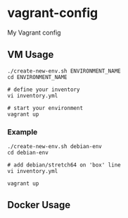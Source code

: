 # vagrant-config
My Vagrant config

## VM Usage

``` shell
./create-new-env.sh ENVIRONMENT_NAME
cd ENVIRONMENT_NAME

# define your inventory
vi inventory.yml

# start your environment
vagrant up
```

### Example

``` shell
./create-new-env.sh debian-env
cd debian-env

# add debian/stretch64 on 'box' line
vi inventory.yml

vagrant up
```

## Docker Usage

